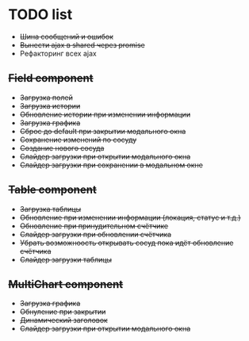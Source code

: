 # TODO list

- ~~Шина сообщений и ошибок~~
- ~~Вынести ajax в shared через promise~~
- Рефакторинг всех ajax

## ~~Field component~~

- ~~Загрузка полей~~
- ~~Загрузка истории~~
- ~~Обновление истории при изменении информации~~
- ~~Загрузка графика~~
- ~~Сброс до default при закрытии модального окна~~
- ~~Сохранение изменений по сосуду~~
- ~~Создание нового сосуда~~
- ~~Слайдер загрузки при открытии модального окна~~
- ~~Слайдер загрузки при сохранении в модальном окне~~

## ~~Table component~~

- ~~Загрузка таблицы~~
- ~~Обновление при изменении информации (локация, статус и т.д.)~~
- ~~Обновление при принудительном счётчике~~
- ~~Слайдер загрузки при обновлении счётчика~~
- ~~Убрать возможноость открывать сосуд пока идёт обновление счётчика~~
- ~~Слайдер загрузки таблицы~~

## ~~MultiChart component~~

- ~~Загрузка графика~~
- ~~Обнуление при закрытии~~
- ~~Динамический заголовок~~
- ~~Слайдер загрузки при открытии модального окна~~
